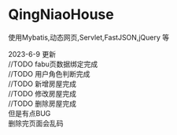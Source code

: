# QingNiaoHouse
使用Mybatis,动态网页,Servlet,FastJSON,jQuery 等

2023-6-9 更新</br>
//TODO
fabu页数据绑定完成</br>
//TODO
用户角色判断完成</br>
//TODO
新增房屋完成</br>
//TODO
修改房屋完成</br>
//TODO
删除房屋完成</br>
但是有点BUG</br>
删除完页面会乱码</br>
